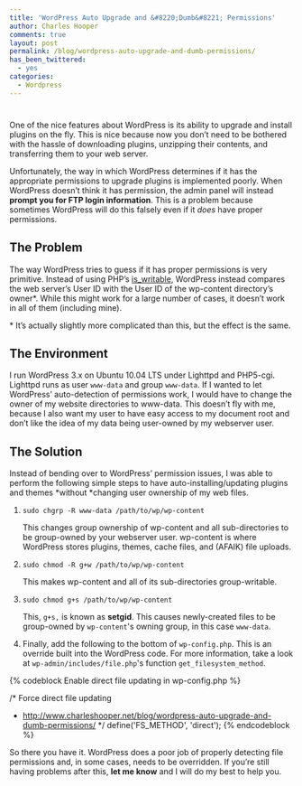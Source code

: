 ```yaml
---
title: 'WordPress Auto Upgrade and &#8220;Dumb&#8221; Permissions'
author: Charles Hooper
comments: true
layout: post
permalink: /blog/wordpress-auto-upgrade-and-dumb-permissions/
has_been_twittered:
  - yes
categories:
  - Wordpress
---
```

# 

One of the nice features about WordPress is its ability to upgrade and
install plugins on the fly. This is nice because now you don’t need to
be bothered with the hassle of downloading plugins, unzipping their
contents, and transferring them to your web server.

Unfortunately, the way in which WordPress determines if it has the
appropriate permissions to upgrade plugins is implemented poorly. When
WordPress doesn’t think it has permission, the admin panel will instead
**prompt you for FTP login information**. This is a problem because
sometimes WordPress will do this falsely even if it *does* have proper
permissions.

## The Problem

The way WordPress tries to guess if it has proper permissions is very
primitive. Instead of using PHP’s [is_writable][1], WordPress instead
compares the web server’s User ID with the User ID of the wp-content
directory’s owner\*. While this might work for a large number of cases,
it doesn’t work in all of them (including mine).

 [1]: http://us.php.net/manual/en/function.is-writable.php

\* It’s actually slightly more complicated than this, but the effect is the same.

## The Environment

I run WordPress 3.x on Ubuntu 10.04 LTS under Lighttpd and PHP5-cgi.
Lighttpd runs as user `www-data` and group `www-data`. If I wanted to
let WordPress’ auto-detection of permissions work, I would have to
change the owner of my website directories to www-data. This doesn’t fly
with me, because I also want my user to have easy access to my document
root and don’t like the idea of my data being user-owned by my webserver
user.

## The Solution

Instead of bending over to WordPress’ permission issues, I was able to
perform the following simple steps to have auto-installing/updating
plugins and themes *without *changing user ownership of my web files.

1. `sudo chgrp -R www-data /path/to/wp/wp-content`
    
	This changes group ownership of wp-content and all sub-directories
to be group-owned by your webserver user. wp-content is where WordPress
stores plugins, themes, cache files, and (AFAIK) file uploads. 

2. `sudo chmod -R g+w /path/to/wp/wp-content`
        
	This makes wp-content and all of its sub-directories group-writable. 

3. `sudo chmod g+s /path/to/wp/wp-content`
            
	This, `g+s,` is known as **setgid**. This causes newly-created files
to be group-owned by `wp-content`'s owning group, in this case `www-data`. 

4. Finally, add the following to the bottom of `wp-config.php`. This is
an override built into the WordPress code. For more information, take a
look at `wp-admin/includes/file.php`'s function
`get_filesystem_method`. 

{% codeblock Enable direct file updating in wp-config.php %}

/* Force direct file updating
- http://www.charleshooper.net/blog/wordpress-auto-upgrade-and-dumb-permissions/
*/
define('FS_METHOD', 'direct');
{% endcodeblock %}

So there you have it. WordPress does a poor job of properly detecting file permissions and, in some cases, needs to be overridden. If you’re still having problems after this, **let me know** and I will do my best to help you.

